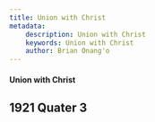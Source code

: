 ```yaml
---
title: Union with Christ
metadata:
    description: Union with Christ
    keywords: Union with Christ
    author: Brian Onang'o
---
```


#### Union with Christ

## 1921 Quater 3
